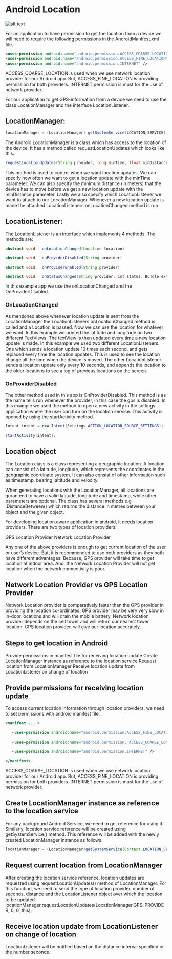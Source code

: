 # Android Location

![alt text](https://www.ryko.com/wp-content/uploads/2016/10/location.jpg "Logo Title Text 1")

For an application to have permission to get the location from a device we will need to require the following permissions in the AndroidManifest.xml file.

```xml
<uses-permission android:name="android.permission.ACCESS_COARSE_LOCATION" />
<uses-permission android:name="android.permission.ACCESS_FINE_LOCATION" />
<uses-permission android:name="android.permission.INTERNET" />
```

ACCESS_COARSE_LOCATION is used when we use network location provider for our Android app. But, ACCESS_FINE_LOCATION is providing permission for both providers. INTERNET permission is must for the use of network provider.


For our application to get GPS-information from a device we need to use the class LocationManager and the interface LocationListener.	

## LocationManager:

```java
locationManager = (LocationManager) getSystemService(LOCATION_SERVICE);
```

The Android LocationManager is a class which has access to the location of the device. It has a method called requestLocationUpdates which looks like this:

```java
requestLocationUpdates(String provider, long minTime, float minDistance, LocationListener listener)
```

This method is used to control when we want location updates. We can specify how often we want to get a location update with the minTime parameter. We can also specify the minimum distance (in meters) that the device has to move before we get a new location update with the minDistance parameter. Lastly we also specify which LocationListener we want to attach to our LocationManager. Whenever a new location update is made the attached LocationListeners onLocationChanged method is run.

## LocationListener:

The LocationListener is an interface which implements 4 methods. The methods are:

```java
abstract void	onLocationChanged(Location location)

abstract void	onProviderDisabled(String provider)

abstract void	onProviderEnabled(String provider)

abstract void	onStatusChanged(String provider, int status, Bundle extras)
```

In this example app we use the onLocationChanged and the OnProviderDisabled. 



### OnLocationChanged

As mentioned above whenever location update is sent from the LocationManager the LocationListeners onLocationChanged method is called and a Location is passed. Now we can use the location for whatever we want. In this example we printed the latitude and longitude on two different TextViews. The textView is then updated every time a new location update is made.
In this example we used two different LocationListeners. One which sends a location update 10 times each second, and gets replaced every time the location updates. This is used to see the location change all the time when the device is moved.
The other LocationListener sends a location update only every 10 seconds, and appends the location to the older locations to see a log of previous locations on the screen.

### OnProviderDisabled

The other method used in this app is OnProviderDisabled. This method is as the name tells run whenever the provider, in this case the gps is disabled. In this example we used the method to open a new activity in the settings application where the user can turn on the location service. This activity is opened by using the startActivity method.

```java
Intent intent = new Intent(Settings.ACTION_LOCATION_SOURCE_SETTINGS);

startActivity(intent);
```

## Location object
The Location class is a class representing a geographic location.
A location can consist of a latitude, longitude, which represents the coordinates in the geographic coordinate system. It can also consist of other information such as timestamp, bearing, altitude and velocity.

When generating locations with the LocationManager, all locations are guranteed to have a valid latitude, longitude and timestamp, while other parameters are optional. The class has several methods e.g .DistanceBetween() which returns the distance in metres between your object and the given object. 





For developing location aware application in android, it needs location providers. There are two types of location providers:

GPS Location Provider
Network Location Provider

Any one of the above providers is enough to get current location of the user or user’s device. But, it is recommended to use both providers as they both have different advantages. Because, GPS provider will take time to get location at indoor area. And, the Network Location Provider will not get location when the network connectivity is poor.

## Network Location Provider vs GPS Location Provider
Network Location provider is comparatively faster than the GPS provider in providing the location co-ordinates.
GPS provider may be very very slow in in-door locations and will drain the mobile battery.
Network location provider depends on the cell tower and will return our nearest tower location.
GPS location provider, will give our location accurately.


## Steps to get location in Android
Provide permissions in manifest file for receiving location update
Create LocationManager instance as reference to the location service
Request location from LocationManager
Receive location update from LocationListener on change of location

## Provide permissions for receiving location update
To access current location information through location providers, we need to set permissions with android manifest file.

```xml
<manifest ... >
   
   <uses-permission android:name="android.permission.ACCESS_FINE_LOCATION" />
   
   <uses-permission android:name="android.permission. ACCESS_COARSE_LOCATION" />
   
   <uses-permission android:name="android.permission.INTERNET" />

</manifest>
```

ACCESS_COARSE_LOCATION is used when we use network location provider for our Android app. But, ACCESS_FINE_LOCATION is providing permission for both providers. INTERNET permission is must for the use of network provider.

## Create LocationManager instance as reference to the location service
For any background Android Service, we need to get reference for using it. Similarly, location service reference will be created using getSystemService() method. This reference will be added with the newly created LocationManager instance as follows.

```java
locationManager = (LocationManager)getSystemService(Context.LOCATION_SERVICE);
```

## Request current location from LocationManager
After creating the location service reference, location updates are requested using requestLocationUpdates() method of LocationManager. For this function, we need to send the type of location provider, number of seconds, distance and the LocationListener object over which the location to be updated.
locationManager.requestLocationUpdates(LocationManager.GPS_PROVIDER, 0, 0, this);

## Receive location update from LocationListener on change of location
LocationListener will be notified based on the distance interval specified or the number seconds.

